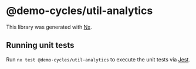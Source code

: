 # @demo-cycles/util-analytics

This library was generated with [Nx](https://nx.dev).

## Running unit tests

Run `nx test @demo-cycles/util-analytics` to execute the unit tests via [Jest](https://jestjs.io).
